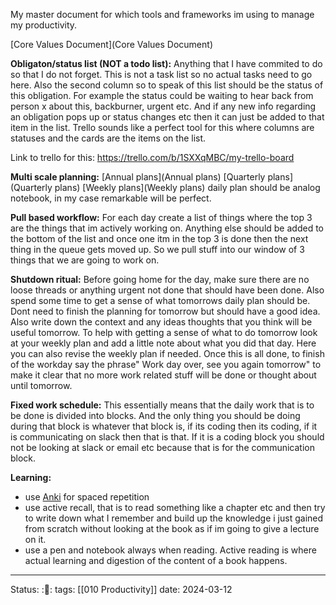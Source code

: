 My master document for which tools and frameworks im using to manage my
productivity.

[Core Values Document](Core Values Document)

__Obligaton/status list (NOT a todo list):__
Anything that I have commited to do so that I do not forget. This is not a task
list so no actual tasks need to go here. Also the second column so to speak of
this list should be the status of this obligation. For example the status could
be waiting to hear back from person x about this, backburner, urgent etc. And if
any new info regarding an obligation pops up or status changes etc then it can
just be added to that item in the list. Trello sounds like a perfect tool for
this where columns are statuses and the cards are the items on the list.

Link to trello for this: https://trello.com/b/1SXXqMBC/my-trello-board

__Multi scale planning:__
[Annual plans](Annual plans)
[Quarterly plans](Quarterly plans)
[Weekly plans](Weekly plans)
daily plan should be analog notebook, in my case remarkable will be perfect.

__Pull based workflow:__
For each day create a list of things where the top 3 are the things that im
actively working on. Anything else should be added to the bottom of the list and
once one itm in the top 3 is done then the next thing in the queue gets moved
up. So we pull stuff into our window of 3 things that we are going to work on. 

__Shutdown ritual:__
Before going home for the day, make sure there are no loose threads or anything
urgent not done that should have been done. Also spend some time to get a sense
of what tomorrows daily plan should be. Dont need to finish the planning for
tomorrow but should have a good idea. Also write down the context and any ideas
thoughts that you think will be useful tomorrow. To help with getting a sense of
what to do tomorrow look at your weekly plan and add a little note about what
you did that day. Here you can also revise the weekly plan if needed. Once this
is all done, to finish of the workday say the phrase" Work day over, see you
again tomorrow" to make it clear that no more work related stuff will be done or
thought about until tomorrow. 

__Fixed work schedule:__
This essentially means that the daily work that is to be done is divided into
blocks. And the only thing you should be doing during that block is whatever
that block is, if its coding then its coding, if it is communicating on slack
then that is that. If it is a coding block you should not be looking at slack or
email etc because that is for the communication block. 

__Learning:__ 
* use [Anki](Anki) for spaced repetition
* use active recall, that is to read something like a chapter etc and then try to
write down what I remember and build up the knowledge i just gained from scratch
without looking at the book as if im going to give a lecture on it.
* use a pen and notebook always when reading. Active reading is where actual
learning and digestion of the content of a book happens.


---
Status: :🌳:
tags: [[010 Productivity]]
date: 2024-03-12

